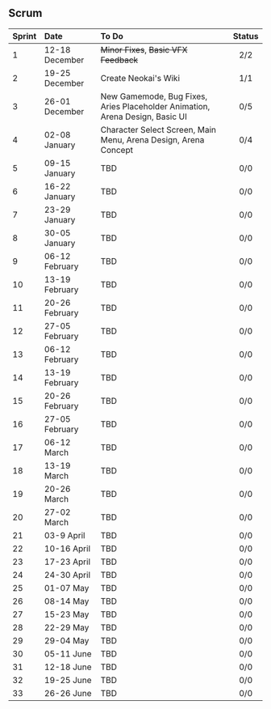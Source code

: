 ## Scrum

| Sprint | Date | To Do | Status |
|:--|:--|:--|:-:|
|1| 12-18 December | ~~Minor Fixes~~, ~~Basic VFX Feedback~~ | 2/2 |
|2| 19-25 December | Create Neokai's Wiki | 1/1 |
|3| 26-01 December | New Gamemode, Bug Fixes, Aries Placeholder Animation, Arena Design, Basic UI| 0/5 |
|4| 02-08 January  | Character Select Screen, Main Menu, Arena Design, Arena Concept | 0/4 |
|5| 09-15 January  | TBD | 0/0 |
|6| 16-22 January  | TBD | 0/0 |
|7| 23-29 January  | TBD | 0/0 |
|8| 30-05 January  | TBD | 0/0 |
|9| 06-12 February | TBD | 0/0 |
|10| 13-19 February | TBD | 0/0 |
|11| 20-26 February | TBD | 0/0 |
|12| 27-05 February | TBD | 0/0 |
|13| 06-12 February | TBD | 0/0 |
|14| 13-19 February | TBD | 0/0 |
|15| 20-26 February | TBD | 0/0 |
|16| 27-05 February | TBD | 0/0 |
|17| 06-12 March    | TBD | 0/0 |
|18| 13-19 March    | TBD | 0/0 |
|19| 20-26 March    | TBD | 0/0 |
|20| 27-02 March    | TBD | 0/0 |
|21| 03-9 April     | TBD | 0/0 |
|22| 10-16 April    | TBD | 0/0 |
|23| 17-23 April    | TBD | 0/0 |
|24| 24-30 April    | TBD | 0/0 |
|25| 01-07 May      | TBD | 0/0 |
|26| 08-14 May      | TBD | 0/0 |
|27| 15-23 May      | TBD | 0/0 |
|28| 22-29 May      | TBD | 0/0 |
|29| 29-04 May      | TBD | 0/0 |
|30| 05-11 June     | TBD | 0/0 |
|31| 12-18 June     | TBD | 0/0 |
|32| 19-25 June     | TBD | 0/0 |
|33| 26-26 June     | TBD | 0/0 |